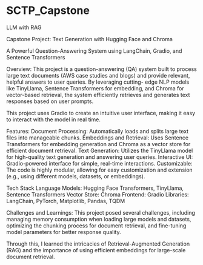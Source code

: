 # SCTP_Capstone
LLM with RAG

Capstone Project: Text Generation with Hugging Face and Chroma

A Powerful Question-Answering System using LangChain, Gradio, and Sentence Transformers

Overview: 
This project is a question-answering (QA) system built to process large text documents (AWS case studies and blogs) and provide relevant, helpful answers to user queries. By leveraging cutting-
edge NLP models like TinyLlama, Sentence Transformers for embedding, and Chroma for vector-based retrieval, the system efficiently retrieves and generates text responses based on user prompts.

This project uses Gradio to create an intuitive user interface, making it easy to interact with the model in real time.

Features: 
Document Processing: Automatically loads and splits large text files into manageable chunks.
Embeddings and Retrieval: Uses Sentence Transformers for embedding generation and Chroma as a vector store for efficient document retrieval.
Text Generation: Utilizes the TinyLlama model for high-quality text generation and answering user queries.
Interactive UI: Gradio-powered interface for simple, real-time interactions.
Customizable: The code is highly modular, allowing for easy customization and extension (e.g., using different models, datasets, or embeddings).

Tech Stack
Language Models: Hugging Face Transformers, TinyLlama, Sentence Transformers
Vector Store: Chroma
Frontend: Gradio
Libraries: LangChain, PyTorch, Matplotlib, Pandas, TQDM

Challenges and Learnings: 
This project posed several challenges, including managing memory consumption when loading large models and datasets, optimizing the chunking process for document retrieval, and fine-tuning model parameters for better response quality.

Through this, I learned the intricacies of Retrieval-Augmented Generation (RAG) and the importance of using efficient embeddings for large-scale document retrieval.

